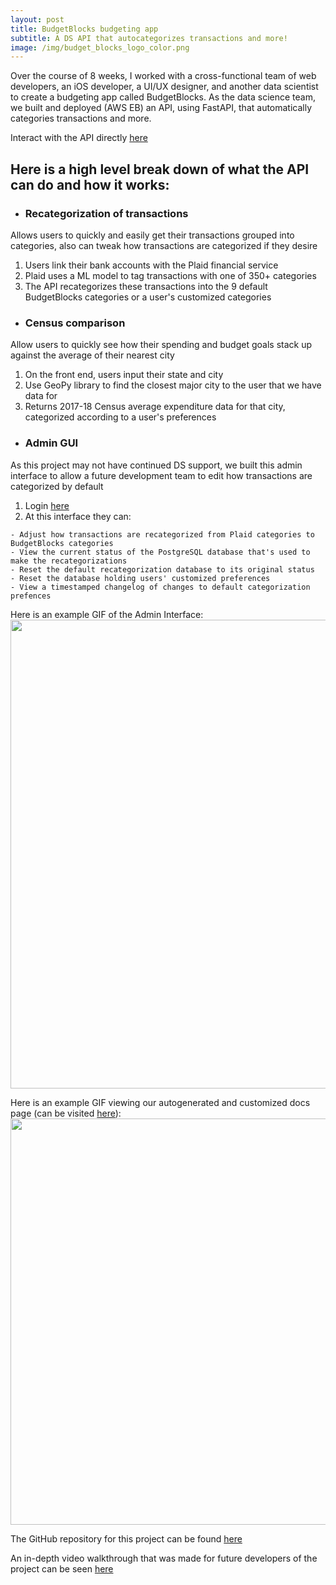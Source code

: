 ```yaml
---
layout: post
title: BudgetBlocks budgeting app
subtitle: A DS API that autocategorizes transactions and more!
image: /img/budget_blocks_logo_color.png
---
```


Over the course of 8 weeks, I worked with a cross-functional team of web developers, an iOS developer, a UI/UX designer, and another data scientist to create a budgeting app called BudgetBlocks.
As the data science team, we built and deployed (AWS EB) an API, using FastAPI, that automatically categories transactions and more.

Interact with the API directly [here](https://api.budgetblocks.org/docs)

## Here is a high level break down of what the API can do and how it works:
* ### Recategorization of transactions  
Allows users to quickly and easily get their transactions grouped into categories, also can tweak how transactions are categorized if they desire
  1. Users link their bank accounts with the Plaid financial service
  2. Plaid uses a ML model to tag transactions with one of 350+ categories
  3. The API recategorizes these transactions into the 9 default BudgetBlocks categories or a user's customized categories
* ### Census comparison  
Allow users to quickly see how their spending and budget goals stack up against the average of their nearest city
  1. On the front end, users input their state and city
  2. Use GeoPy library to find the closest major city to the user that we have data for
  3. Returns 2017-18 Census average expenditure data for that city, categorized according to a user's preferences
* ### Admin GUI  
As this project may not have continued DS support, we built this admin interface to allow a future development team to edit how transactions are categorized by default
  1. Login [here](https://api.budgetblocks.org/admin)
  2. At this interface they can:
  
    - Adjust how transactions are recategorized from Plaid categories to BudgetBlocks categories  
    - View the current status of the PostgreSQL database that's used to make the recategorizations  
    - Reset the default recategorization database to its original status
    - Reset the database holding users' customized preferences
    - View a timestamped changelog of changes to default categorization prefences  

Here is an example GIF of the Admin Interface:
<img src="https://i.gyazo.com/68dfce0ec1ef3ea7dc1c24fbbf7506ea.gif" width=750>

Here is an example GIF viewing our autogenerated and customized docs page (can be visited [here](https://api.budgetblocks.org/docs)):
<img src="https://i.gyazo.com/aa8527508d52326aceeaff4ed6d819bf.gif" width=650>

The GitHub repository for this project can be found [here](https://github.com/Lambda-School-Labs/budget-blocks-ds)

An in-depth video walkthrough that was made for future developers of the project can be seen [here](https://www.youtube.com/watch?v=cf3lLvb7I3s)
